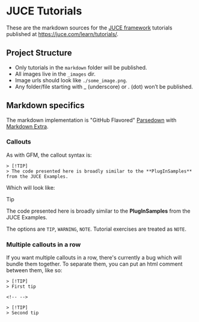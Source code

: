 # JUCE Tutorials

These are the markdown sources for the [JUCE framework](https://github.com/juce-framework/JUCE) tutorials published at https://juce.com/learn/tutorials/.

## Project Structure

- Only tutorials in the `markdown` folder will be published.
- All images live in the `_images` dir.
- Image urls should look like `./some_image.png`.
- Any folder/file starting with \_ (underscore) or . (dot) won’t be published.

## Markdown specifics

The markdown implementation is "GitHub Flavored" [Parsedown](https://parsedown.org/) with [Markdown Extra](https://michelf.ca/projects/php-markdown/extra/).

### Callouts

As with GFM, the callout syntax is:

```
> [!TIP]
> The code presented here is broadly similar to the **PlugInSamples** from the JUCE Examples.
```

Which will look like:

> [!TIP]
> The code presented here is broadly similar to the **PlugInSamples** from the JUCE Examples.

The options are `TIP`, `WARNING`, `NOTE`. Tutorial exercises are treated as `NOTE`.

### Multiple callouts in a row

If you want multiple callouts in a row, there's currently a bug which will bundle them together. To separate them, you can put an html comment between them, like so:

```
> [!TIP]
> First tip

<!-- -->

> [!TIP]
> Second tip
```
